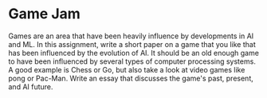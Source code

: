 # Game Jam

Games are an area that have been heavily influence by developments in AI and ML. In this assignment, write a short paper on a game that you like that has been influenced by the evolution of AI. It should be an old enough game to have been influenced by several types of computer processing systems. A good example is Chess or Go, but also take a look at video games like pong or Pac-Man. Write an essay that discusses the game's past, present, and AI future.
